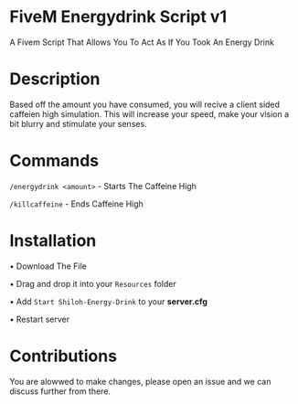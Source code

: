 # FiveM Energydrink Script v1
A Fivem Script That Allows You To Act As If You Took An Energy Drink
# Description
Based off the amount you have consumed, you will recive a client sided caffeien high simulation. This will increase your speed, make your vision a bit blurry and stimulate your senses.
# Commands
``/energydrink <amount>`` - Starts The Caffeine High

``/killcaffeine`` - Ends Caffeine High


# Installation 
 • Download The File
 
 • Drag and drop it into your ``Resources`` folder
 
 • Add ``Start Shiloh-Energy-Drink`` to your **server.cfg**
 
 • Restart server
 
 # Contributions
 You are alowwed to make changes, please open an issue and we can discuss further from there. 
